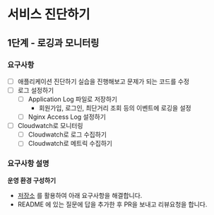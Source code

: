 # 서비스 진단하기
## 1단계 - 로깅과 모니터링
### 요구사항
- [ ] 애플리케이션 진단하기 실습을 진행해보고 문제가 되는 코드를 수정
- [ ] 로그 설정하기
    - [ ] Application Log 파일로 저장하기
      * 회원가입, 로그인, 최단거리 조회 등의 이벤트에 로깅을 설정
    - [ ] Nginx Access Log 설정하기
- [ ] Cloudwatch로 모니터링
  - [ ] Cloudwatch로 로그 수집하기
  - [ ] Cloudwatch로 메트릭 수집하기

### 요구사항 설명
**운영 환경 구성하기**
* [저장소](https://github.com/next-step/infra-subway-monitoring) 를 활용하여 아래 요구사항을 해결합니다.
* README 에 있는 질문에 답을 추가한 후 PR을 보내고 리뷰요청을 합니다.


